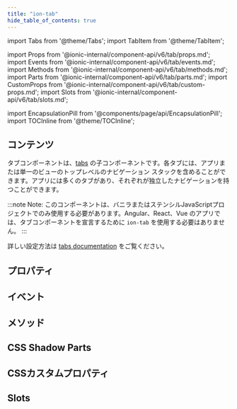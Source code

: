 ```yaml
---
title: "ion-tab"
hide_table_of_contents: true
---
```

import Tabs from '@theme/Tabs';
import TabItem from '@theme/TabItem';

import Props from '@ionic-internal/component-api/v6/tab/props.md';
import Events from '@ionic-internal/component-api/v6/tab/events.md';
import Methods from '@ionic-internal/component-api/v6/tab/methods.md';
import Parts from '@ionic-internal/component-api/v6/tab/parts.md';
import CustomProps from '@ionic-internal/component-api/v6/tab/custom-props.md';
import Slots from '@ionic-internal/component-api/v6/tab/slots.md';

<head>
  <title>ion-tab - Ionic Framework Application Component</title>
  <meta name="description" content="ion-tabは、タブの子コンポーネントです。各ion-tabは、アプリケーションまたは単一のビューのトップレベルのナビゲーションスタックを含むことができます。詳しくは、こちらをご覧ください。" />
</head>

import EncapsulationPill from '@components/page/api/EncapsulationPill';
import TOCInline from '@theme/TOCInline';

<EncapsulationPill type="shadow" />

<h2 className="table-of-contents__title">コンテンツ</h2>

<TOCInline
  toc={toc}
  maxHeadingLevel={2}
/>



タブコンポーネントは、[tabs](tabs.md) の子コンポーネントです。各タブには、アプリまたは単一のビューのトップレベルのナビゲーション スタックを含めることができます。アプリには多くのタブがあり、それぞれが独立したナビゲーションを持つことができます。

:::note
 Note: このコンポーネントは、バニラまたはステンシルJavaScriptプロジェクトでのみ使用する必要があります。Angular、React、Vue のアプリでは、タブコンポーネントを宣言するために `ion-tab` を使用する必要はありません。
:::


詳しい設定方法は [tabs documentation](tabs.md) をご覧ください。



## プロパティ
<Props />

## イベント
<Events />

## メソッド
<Methods />

## CSS Shadow Parts
<Parts />

## CSSカスタムプロパティ
<CustomProps />

## Slots
<Slots />